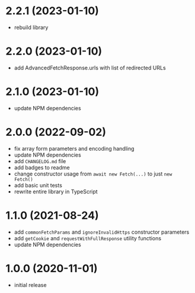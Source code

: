# 2.2.1 (2023-01-10)

- rebuild library

# 2.2.0 (2023-01-10)

- add AdvancedFetchResponse.urls with list of redirected URLs

# 2.1.0 (2023-01-10)

- update NPM dependencies

# 2.0.0 (2022-09-02)

- fix array form parameters and encoding handling
- update NPM dependencies
- add `CHANGELOG.md` file
- add badges to readme
- change constructor usage from `await new Fetch(...)` to just `new Fetch()`
- add basic unit tests
- rewrite entire library in TypeScript

# 1.1.0 (2021-08-24)

- add `commonFetchParams` and `ignoreInvalidHttps` constructor parameters
- add `getCookie` and `requestWithFullResponse` utility functions
- update NPM dependencies

# 1.0.0 (2020-11-01)

- initial release
